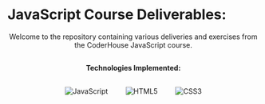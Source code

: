 # JavaScript Course Deliverables:

<p align="center">
  Welcome to the repository containing various deliveries and exercises from the CoderHouse JavaScript course.
</p>

##

<p align="center">
  <b>Technologies Implemented:</b>
</p>

##

<p align="center">
  <img src="https://img.shields.io/badge/JavaScript-63.0%25-yellow?style=for-the-badge&logo=javascript&logoColor=white" alt="JavaScript">
  &nbsp;&nbsp;&nbsp;&nbsp;&nbsp;&nbsp;&nbsp;
  <img src="https://img.shields.io/badge/HTML5-10.3%25-orange?style=for-the-badge&logo=html5&logoColor=white" alt="HTML5">
  &nbsp;&nbsp;&nbsp;&nbsp;&nbsp;&nbsp;&nbsp;
  <img src="https://img.shields.io/badge/CSS3-26.7%25-blue?style=for-the-badge&logo=css3&logoColor=white" alt="CSS3">
</p>

